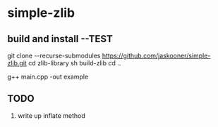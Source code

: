 # simple-zlib

## build and install --TEST
git clone --recurse-submodules https://github.com/jaskooner/simple-zlib.git
cd zlib-library
sh build-zlib
cd ..

g++ main.cpp -out example

## TODO
1. write up inflate method
